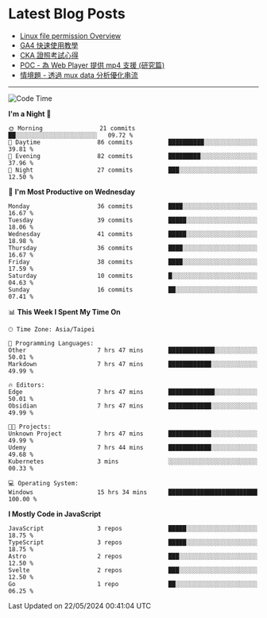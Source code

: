 # Latest Blog Posts
<!-- BLOG-POST-LIST:START -->
- [Linux file permission Overview](https://blog.vinny987.xyz/blog/2024/linux-file-permission-overview/)
- [GA4 快速使用教學](https://blog.vinny987.xyz/blog/2024/quick-guide-to-using-ga4/)
- [CKA 證照考試心得](https://blog.vinny987.xyz/blog/2024/my-experience-taking-the-cka-certification-exam/)
- [POC - 為 Web Player 提供 mp4 支援 &lpar;研究篇&rpar;](https://blog.vinny987.xyz/blog/2024/poc-how-to-provide-mp4-support-for-a-web-player-research/)
- [情境題 - 透過 mux data 分析優化串流](https://blog.vinny987.xyz/blog/2024/case-study-optimizing-streaming-through-mux-data-analysis/)
<!-- BLOG-POST-LIST:END -->

---

<!--START_SECTION:waka-->
![Code Time](http://img.shields.io/badge/Code%20Time-172%20hrs%203%20mins-blue)

**I'm a Night 🦉** 

```text
🌞 Morning                21 commits          ██░░░░░░░░░░░░░░░░░░░░░░░   09.72 % 
🌆 Daytime                86 commits          ██████████░░░░░░░░░░░░░░░   39.81 % 
🌃 Evening                82 commits          █████████░░░░░░░░░░░░░░░░   37.96 % 
🌙 Night                  27 commits          ███░░░░░░░░░░░░░░░░░░░░░░   12.50 % 
```
📅 **I'm Most Productive on Wednesday** 

```text
Monday                   36 commits          ████░░░░░░░░░░░░░░░░░░░░░   16.67 % 
Tuesday                  39 commits          █████░░░░░░░░░░░░░░░░░░░░   18.06 % 
Wednesday                41 commits          █████░░░░░░░░░░░░░░░░░░░░   18.98 % 
Thursday                 36 commits          ████░░░░░░░░░░░░░░░░░░░░░   16.67 % 
Friday                   38 commits          ████░░░░░░░░░░░░░░░░░░░░░   17.59 % 
Saturday                 10 commits          █░░░░░░░░░░░░░░░░░░░░░░░░   04.63 % 
Sunday                   16 commits          ██░░░░░░░░░░░░░░░░░░░░░░░   07.41 % 
```


📊 **This Week I Spent My Time On** 

```text
🕑︎ Time Zone: Asia/Taipei

💬 Programming Languages: 
Other                    7 hrs 47 mins       █████████████░░░░░░░░░░░░   50.01 % 
Markdown                 7 hrs 47 mins       ████████████░░░░░░░░░░░░░   49.99 % 

🔥 Editors: 
Edge                     7 hrs 47 mins       █████████████░░░░░░░░░░░░   50.01 % 
Obsidian                 7 hrs 47 mins       ████████████░░░░░░░░░░░░░   49.99 % 

🐱‍💻 Projects: 
Unknown Project          7 hrs 47 mins       ████████████░░░░░░░░░░░░░   49.99 % 
Udemy                    7 hrs 44 mins       ████████████░░░░░░░░░░░░░   49.68 % 
Kubernetes               3 mins              ░░░░░░░░░░░░░░░░░░░░░░░░░   00.33 % 

💻 Operating System: 
Windows                  15 hrs 34 mins      █████████████████████████   100.00 % 
```

**I Mostly Code in JavaScript** 

```text
JavaScript               3 repos             █████░░░░░░░░░░░░░░░░░░░░   18.75 % 
TypeScript               3 repos             █████░░░░░░░░░░░░░░░░░░░░   18.75 % 
Astro                    2 repos             ███░░░░░░░░░░░░░░░░░░░░░░   12.50 % 
Svelte                   2 repos             ███░░░░░░░░░░░░░░░░░░░░░░   12.50 % 
Go                       1 repo              ██░░░░░░░░░░░░░░░░░░░░░░░   06.25 % 
```




 Last Updated on 22/05/2024 00:41:04 UTC
<!--END_SECTION:waka-->

<!--
**vincent97277/vincent97277** is a ✨ _special_ ✨ repository because its `README.md` (this file) appears on your GitHub profile.

Here are some ideas to get you started:

- 🔭 I’m currently working on ...
- 🌱 I’m currently learning ...
- 👯 I’m looking to collaborate on ...
- 🤔 I’m looking for help with ...
- 💬 Ask me about ...
- 📫 How to reach me: ...
- 😄 Pronouns: ...
- ⚡ Fun fact: ...
-->
